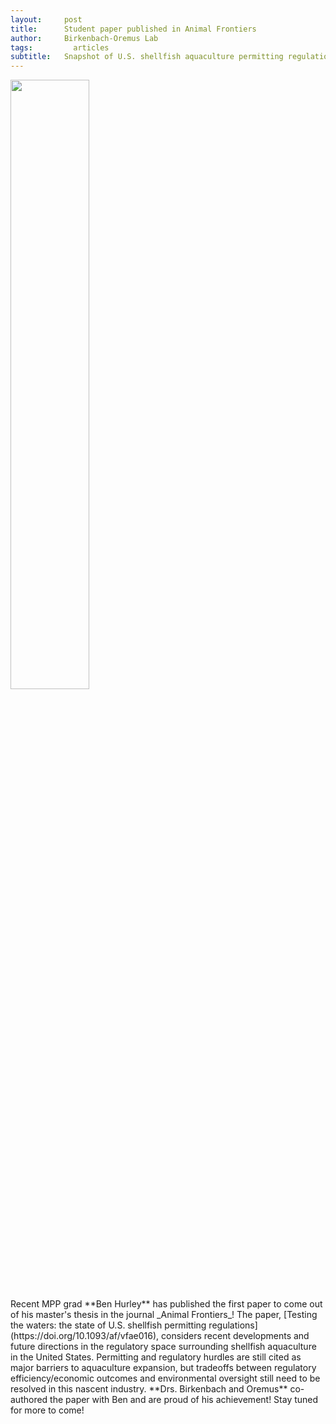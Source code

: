 ```yaml
---
layout:     post
title:      Student paper published in Animal Frontiers
author:     Birkenbach-Oremus Lab
tags: 		  articles
subtitle:  	Snapshot of U.S. shellfish aquaculture permitting regulations
---
```

<!-- Start Writing Below in Markdown -->
<div style="text-align: left;">
    <img src="https://oup.silverchair-cdn.com/oup/backfile/Content_public/Journal/af/Issue/14/4/1/cover.jpeg?Expires=1728656411&Signature=F558Y9HgwEwcBV3ejIwEn8~EfWeEBCfVf9ZbJSXhFdFk5qVeSf2M0M~Mr1w4MTOtBhhse3Uch~fTlqyr4og5EzR-2RbLp~F95rm1Wor6cmO2QgXEf4JAVyygmh9-eK7GQgcifZqmhp5XUclbK-3zCSzohn9NGAtj9~uK-NSzBhxaYhvDfgjJML~ePPD0QxbzviOCTezgrM6vqjDesPd-vs4Tyz4nc68Dcc29pdTpFdyuOvRpokfxnx2K892yiKF80XOCsAT-Atpn74HtiJYSHWS-LoLmAOYkowhChnvyUWQfPvslI0Islz-LyELpIxoG7Nzdy7giidrNFBs2ozsr0g__&Key-Pair-Id=APKAIE5G5CRDK6RD3PGA" width="50%">
</div>
Recent MPP grad **Ben Hurley** has published the first paper to come out of his master's thesis in the journal _Animal Frontiers_! The paper, [Testing the waters: the state of U.S. shellfish permitting regulations](https://doi.org/10.1093/af/vfae016), considers recent developments and future directions in the regulatory space surrounding shellfish aquaculture in the United States. Permitting and regulatory hurdles are still cited as major barriers to aquaculture expansion, but tradeoffs between regulatory efficiency/economic outcomes and environmental oversight still need to be resolved in this nascent industry. **Drs. Birkenbach and Oremus** co-authored the paper with Ben and are proud of his achievement! Stay tuned for more to come!
